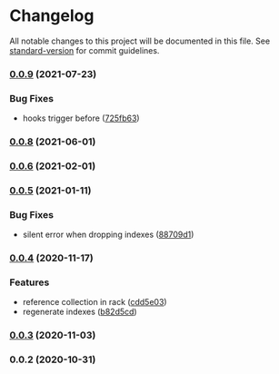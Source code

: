 # Changelog

All notable changes to this project will be documented in this file. See [standard-version](https://github.com/conventional-changelog/standard-version) for commit guidelines.

### [0.0.9](https://github.com/devtin/duck-storage-mongodb/compare/v0.0.8...v0.0.9) (2021-07-23)


### Bug Fixes

* hooks trigger before ([725fb63](https://github.com/devtin/duck-storage-mongodb/commit/725fb631b0bcc2a5f992ad774f994d8737b35283))

### [0.0.8](https://github.com/devtin/duck-storage-mongodb/compare/v0.0.6...v0.0.8) (2021-06-01)

### [0.0.6](https://github.com/devtin/duck-storage-mongodb/compare/v0.0.5...v0.0.6) (2021-02-01)

### [0.0.5](https://github.com/devtin/duck-storage-mongodb/compare/v0.0.4...v0.0.5) (2021-01-11)


### Bug Fixes

* silent error when dropping indexes ([88709d1](https://github.com/devtin/duck-storage-mongodb/commit/88709d11cafee89b50d589cf775e8522525e2b52))

### [0.0.4](https://github.com/devtin/duck-storage-mongodb/compare/v0.0.3...v0.0.4) (2020-11-17)


### Features

* reference collection in rack ([cdd5e03](https://github.com/devtin/duck-storage-mongodb/commit/cdd5e0369544bb3f741f51dada8fd8857b890e6d))
* regenerate indexes ([b82d5cd](https://github.com/devtin/duck-storage-mongodb/commit/b82d5cd1c37d57f5367e3116199987ec35cbb767))

### [0.0.3](https://github.com/devtin/duck-storage-mongodb/compare/v0.0.2...v0.0.3) (2020-11-03)

### 0.0.2 (2020-10-31)

